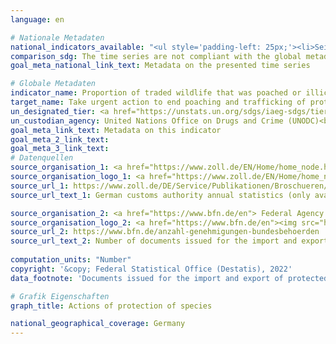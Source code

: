 ```yaml
---
language: en    

# Nationale Metadaten    
national_indicators_available: "<ul style='padding-left: 25px;'><li>Seizures by authorities concerning the protection of species</li> <li> Documents issued for the import and export of protected species</li></ul>"    
comparison_sdg: The time series are not compliant with the global metadata, but provide additional information.    
goal_meta_national_link_text: Metadata on the presented time series    

# Globale Metadaten    
indicator_name: Proportion of traded wildlife that was poached or illicitly trafficked    
target_name: Take urgent action to end poaching and trafficking of protected species of flora and fauna and address both demand and supply of illegal wildlife products    
un_designated_tier: <a href="https://unstats.un.org/sdgs/iaeg-sdgs/tier-classification/" title="Click here for more information on the UN tier classification."  target="_blank">Tier II</a>    
un_custodian_agency: United Nations Office on Drugs and Crime (UNODC)<br>Convention on International Trade in Endangered Species of Wild Fauna and Flora (CITES)    
goal_meta_link_text: Metadata on this indicator    
goal_meta_2_link_text:     
goal_meta_3_link_text:         
# Datenquellen
source_organisation_1: <a href="https://www.zoll.de/EN/Home/home_node.html"> Central Customs Authority </a>
source_organisation_logo_1: <a href="https://www.zoll.de/EN/Home/home_node.html"><img src="https://g205sdgs.github.io/sdg-indicators/public/OrgImgEn/zoll.png" alt="Logo zoll" style="height:60px; width:148px"/></a>
source_url_1: https://www.zoll.de/DE/Service/Publikationen/Broschueren/broschueren_node.html
source_url_text_1: German customs authority annual statistics (only available in German)

source_organisation_2: <a href="https://www.bfn.de/en"> Federal Agency for Nature Conservation </a>
source_organisation_logo_2: <a href="https://www.bfn.de/en"><img src="https://g205sdgs.github.io/sdg-indicators/public/OrgImgEn/bfn.png" alt="Logo bfn" style="height:60px; width:148px"/></a>
source_url_2: https://www.bfn.de/anzahl-genehmigungen-bundesbehoerden
source_url_text_2: Number of documents issued for the import and export of specimens of protected species (only available in German)
    
computation_units: "Number"    
copyright: '&copy; Federal Statistical Office (Destatis), 2022'    
data_footnote: 'Documents issued for the import and export of protected species: 2019 data revised.'    

# Grafik Eigenschaften    
graph_title: Actions of protection of species    

national_geographical_coverage: Germany    
---
```


<span></span>